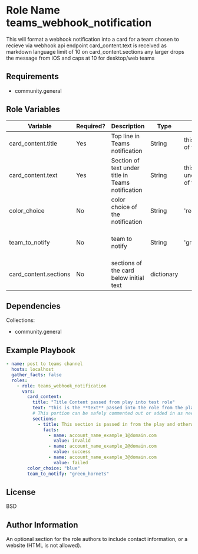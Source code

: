 # Role Name teams_webhook_notification

This will format a webhook notification into a card for a team chosen to recieve via webhook api endpoint
card_content.text is received as markdown language
limit of 10 on card_content.sections any larger drops the message from iOS and caps at 10 for desktop/web teams

## Requirements

- community.general

## Role Variables

| Variable              | Required? | Description                                       | Type       | Example                                      | Notes                                       |
| --------------------- | --------- | ------------------------------------------------- | ---------- | -------------------------------------------- | ------------------------------------------- |
| card_content.title    | Yes       | Top line in Teams notification                    | String     | this is the title of the card                |                                             |
| card_content.text     | Yes       | Section of text under title in Teams notification | String     | this is the text under the title of the card |                                             |
| color_choice          | No        | color choice of the notification                  | String     | 'red'                                        | Case insensitive, defaults to blue          |
| team_to_notify        | No        | team to notify                                    | String     | 'green_hornets'                              | Case insensitive, defaults to green_hornets |
| card_content.sections | No        | sections of the card below initial text           | dictionary |                                              |

## Dependencies

Collections:

- community.general

## Example Playbook

```yaml
- name: post to teams channel
  hosts: localhost
  gather_facts: false
  roles:
    - role: teams_webhook_notification
      vars:
        card_content:
          title: "Title Content passed from play into test role"
          text: "this is the **text** passed into the role from the play with {{ color_choice }} as color"
          # This portion can be safely commented out or added in as needed
          sections:
            - title: This section is passed in from the play and otherwise not enumerated
              facts:
                - name: account_name_example_1@domain.com
                  value: invalid
                - name: account_name_example_2@domain.com
                  value: success
                - name: account_name_example_3@domain.com
                  value: failed
        color_choice: "blue"
        team_to_notify: "green_hornets"
```

## License

BSD

## Author Information

An optional section for the role authors to include contact information, or a website (HTML is not allowed).
